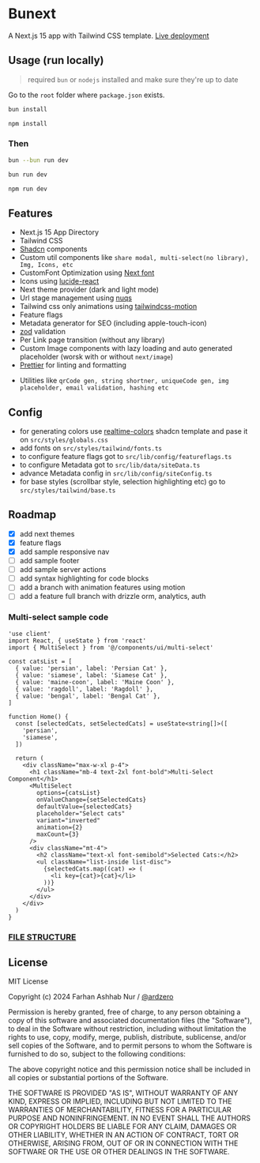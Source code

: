 # Bunext

A Next.js 15 app with Tailwind CSS template. [Live deployment](https://bunext.ardastroid.com/)

## Usage (run locally)

> required `bun` or `nodejs` installed and make sure they're up to date

Go to the `root` folder where `package.json` exists.

```bash
bun install
```

```bash
npm install
```

### Then

```bash
bun --bun run dev
```

```bash
bun run dev
```

```bash
npm run dev
```

## Features

- Next.js 15 App Directory
- Tailwind CSS
- [Shadcn](https://ui.shadcn.com/) components
- Custom util components like `share modal, multi-select(no library), Img, Icons, etc`
- CustomFont Optimization using [Next font](https://nextjs.org/docs/pages/building-your-application/optimizing/fonts)
- Icons using [lucide-react](https://lucide.dev/)
- Next theme provider (dark and light mode)
- Url stage management using [nuqs](https://nuqs.47ng.com/)
- Tailwind css only animations using [tailwindcss-motion](https://docs.rombo.co/tailwind)
- Feature flags
- Metadata generator for SEO (including apple-touch-icon)
- [zod](https://zod.dev/) validation
- Per Link page transition (without any library)
- Custom Image components with lazy loading and auto generated placeholder (worsk with or without `next/image`)
- [Prettier](https://prettier.io/) for linting and formatting
<!-- - [Fluid Tailwind](https://fluid.tw/) for easier responsive design (disabled by default, to enable go to `tailwind.config.ts` and uncomment the fluid plugin variables, Note: the `min-*` and `max-*` variants don't work while using fluid-tailwind) -->
- Utilities like `qrCode gen, string shortner, uniqueCode gen, img placeholder, email validation, hashing etc`

## Config

- for generating colors use [realtime-colors](https://www.realtimecolors.com/) shadcn template and pase it on `src/styles/globals.css`
- add fonts on `src/styles/tailwind/fonts.ts`
- to configure feature flags got to `src/lib/config/featureflags.ts`
- to configure Metadata got to `src/lib/data/siteData.ts`
- advance Metadata config in `src/lib/config/siteConfig.ts`
- for base styles (scrollbar style, selection highlighting etc) go to `src/styles/tailwind/base.ts`

## Roadmap

- [x] add next themes
- [x] feature flags
- [x] add sample responsive nav
- [ ] add sample footer
- [ ] add sample server actions
- [ ] add syntax highlighting for code blocks
- [ ] add a branch with animation features using motion
- [ ] add a feature full branch with drizzle orm, analytics, auth

### Multi-select sample code

```tsx
'use client'
import React, { useState } from 'react'
import { MultiSelect } from '@/components/ui/multi-select'

const catsList = [
  { value: 'persian', label: 'Persian Cat' },
  { value: 'siamese', label: 'Siamese Cat' },
  { value: 'maine-coon', label: 'Maine Coon' },
  { value: 'ragdoll', label: 'Ragdoll' },
  { value: 'bengal', label: 'Bengal Cat' },
]

function Home() {
  const [selectedCats, setSelectedCats] = useState<string[]>([
    'persian',
    'siamese',
  ])

  return (
    <div className="max-w-xl p-4">
      <h1 className="mb-4 text-2xl font-bold">Multi-Select Component</h1>
      <MultiSelect
        options={catsList}
        onValueChange={setSelectedCats}
        defaultValue={selectedCats}
        placeholder="Select cats"
        variant="inverted"
        animation={2}
        maxCount={3}
      />
      <div className="mt-4">
        <h2 className="text-xl font-semibold">Selected Cats:</h2>
        <ul className="list-inside list-disc">
          {selectedCats.map((cat) => (
            <li key={cat}>{cat}</li>
          ))}
        </ul>
      </div>
    </div>
  )
}
```

### [FILE STRUCTURE](./STRUCTURE.md)

## License

MIT License

Copyright (c) 2024 Farhan Ashhab Nur / [@ardzero](https://github.com/ardzero)

Permission is hereby granted, free of charge, to any person obtaining a copy
of this software and associated documentation files (the "Software"), to deal
in the Software without restriction, including without limitation the rights
to use, copy, modify, merge, publish, distribute, sublicense, and/or sell
copies of the Software, and to permit persons to whom the Software is
furnished to do so, subject to the following conditions:

The above copyright notice and this permission notice shall be included in all
copies or substantial portions of the Software.

THE SOFTWARE IS PROVIDED "AS IS", WITHOUT WARRANTY OF ANY KIND, EXPRESS OR
IMPLIED, INCLUDING BUT NOT LIMITED TO THE WARRANTIES OF MERCHANTABILITY,
FITNESS FOR A PARTICULAR PURPOSE AND NONINFRINGEMENT. IN NO EVENT SHALL THE
AUTHORS OR COPYRIGHT HOLDERS BE LIABLE FOR ANY CLAIM, DAMAGES OR OTHER
LIABILITY, WHETHER IN AN ACTION OF CONTRACT, TORT OR OTHERWISE, ARISING FROM,
OUT OF OR IN CONNECTION WITH THE SOFTWARE OR THE USE OR OTHER DEALINGS IN THE
SOFTWARE.
